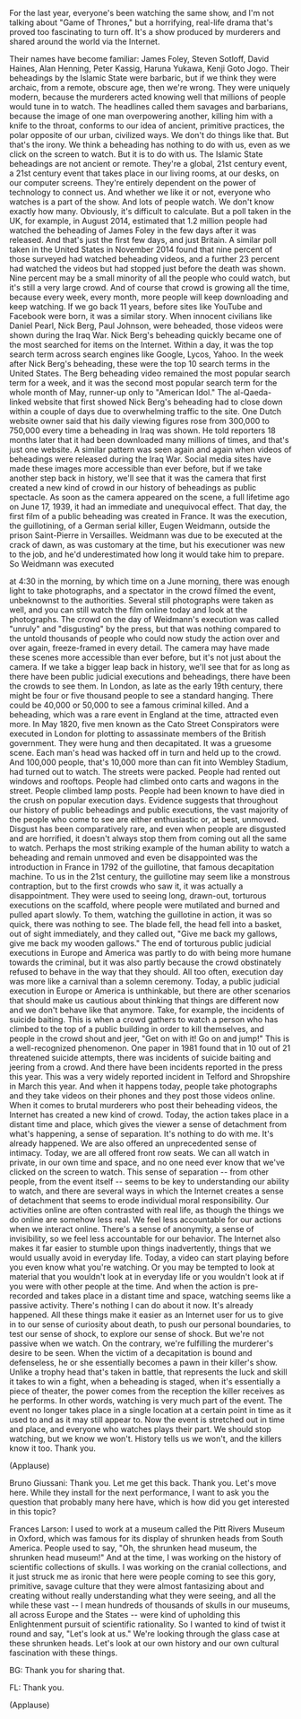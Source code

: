 
For the last year,
everyone&#39;s been watching the same show,
and I&#39;m not talking
about &quot;Game of Thrones,&quot;
but a horrifying, real-life drama
that&#39;s proved too fascinating to turn off.
It&#39;s a show produced by murderers
and shared around the world
via the Internet.

Their names have become familiar:
James Foley, Steven Sotloff,
David Haines, Alan Henning, Peter Kassig,
Haruna Yukawa, Kenji Goto Jogo.
Their beheadings by the Islamic State
were barbaric,
but if we think they were archaic,
from a remote, obscure age,
then we&#39;re wrong.
They were uniquely modern,
because the murderers acted knowing well
that millions of people
would tune in to watch.
The headlines called them
savages and barbarians,
because the image of one man
overpowering another,
killing him with a knife to the throat,
conforms to our idea
of ancient, primitive practices,
the polar opposite
of our urban, civilized ways.
We don&#39;t do things like that.
But that&#39;s the irony.
We think a beheading
has nothing to do with us,
even as we click on the screen to watch.
But it is to do with us.
The Islamic State beheadings
are not ancient or remote.
They&#39;re a global, 21st century event,
a 21st century event that takes place
in our living rooms, at our desks,
on our computer screens.
They&#39;re entirely dependent
on the power of technology to connect us.
And whether we like it or not,
everyone who watches
is a part of the show.
And lots of people watch.
We don&#39;t know exactly how many.
Obviously, it&#39;s difficult to calculate.
But a poll taken in the UK,
for example, in August 2014,
estimated that 1.2 million people
had watched the beheading of James Foley
in the few days after it was released.
And that&#39;s just the first few days,
and just Britain.
A similar poll taken in the United States
in November 2014
found that nine percent of those surveyed
had watched beheading videos,
and a further 23 percent
had watched the videos but had stopped
just before the death was shown.
Nine percent may be a small minority
of all the people who could watch,
but it&#39;s still a very large crowd.
And of course that crowd
is growing all the time,
because every week, every month,
more people will keep downloading
and keep watching.
If we go back 11 years,
before sites like YouTube
and Facebook were born,
it was a similar story.
When innocent civilians like Daniel Pearl,
Nick Berg, Paul Johnson, were beheaded,
those videos were shown
during the Iraq War.
Nick Berg&#39;s beheading
quickly became one of the most
searched for items on the Internet.
Within a day, it was the top search term
across search engines
like Google, Lycos, Yahoo.
In the week after Nick Berg&#39;s beheading,
these were the top 10 search terms
in the United States.
The Berg beheading video remained
the most popular search term for a week,
and it was the second most popular
search term for the whole month of May,
runner-up only to &quot;American Idol.&quot;
The al-Qaeda-linked website
that first showed Nick Berg&#39;s beheading
had to close down within a couple of days
due to overwhelming traffic to the site.
One Dutch website owner said
that his daily viewing figures
rose from 300,000 to 750,000
every time a beheading in Iraq was shown.
He told reporters 18 months later
that it had been downloaded
many millions of times,
and that&#39;s just one website.
A similar pattern was seen again and again
when videos of beheadings
were released during the Iraq War.
Social media sites have made these images
more accessible than ever before,
but if we take
another step back in history,
we&#39;ll see that it was the camera
that first created a new kind of crowd
in our history of beheadings
as public spectacle.
As soon as the camera
appeared on the scene,
a full lifetime ago on June 17, 1939,
it had an immediate
and unequivocal effect.
That day, the first film of a public
beheading was created in France.
It was the execution, the guillotining,
of a German serial killer, Eugen Weidmann,
outside the prison
Saint-Pierre in Versailles.
Weidmann was due to be executed
at the crack of dawn,
as was customary at the time,
but his executioner was new to the job,
and he&#39;d underestimated
how long it would take him to prepare.
So Weidmann was executed

at 4:30 in the morning,
by which time on a June morning,
there was enough light
to take photographs,
and a spectator in the crowd
filmed the event,
unbeknownst to the authorities.
Several still photographs
were taken as well,
and you can still watch
the film online today
and look at the photographs.
The crowd on the day
of Weidmann&#39;s execution
was called &quot;unruly&quot;
and &quot;disgusting&quot; by the press,
but that was nothing compared
to the untold thousands of people
who could now study the action
over and over again,
freeze-framed in every detail.
The camera may have made these scenes
more accessible than ever before,
but it&#39;s not just about the camera.
If we take a bigger leap back in history,
we&#39;ll see that for as long
as there have been
public judicial executions and beheadings,
there have been the crowds to see them.
In London, as late as
the early 19th century,
there might be four or five thousand
people to see a standard hanging.
There could be 40,000 or 50,000
to see a famous criminal killed.
And a beheading, which was
a rare event in England at the time,
attracted even more.
In May 1820,
five men known as
the Cato Street Conspirators
were executed in London for plotting
to assassinate members
of the British government.
They were hung and then decapitated.
It was a gruesome scene.
Each man&#39;s head was hacked off in turn
and held up to the crowd.
And 100,000 people,
that&#39;s 10,000 more than can fit
into Wembley Stadium,
had turned out to watch.
The streets were packed.
People had rented out
windows and rooftops.
People had climbed onto carts
and wagons in the street.
People climbed lamp posts.
People had been known to have died
in the crush on popular execution days.
Evidence suggests
that throughout our history
of public beheadings
and public executions,
the vast majority of the people
who come to see
are either enthusiastic
or, at best, unmoved.
Disgust has been comparatively rare,
and even when people
are disgusted and are horrified,
it doesn&#39;t always stop them
from coming out all the same to watch.
Perhaps the most striking example
of the human ability to watch
a beheading and remain unmoved
and even be disappointed
was the introduction in France
in 1792 of the guillotine,
that famous decapitation machine.
To us in the 21st century,
the guillotine may seem
like a monstrous contraption,
but to the first crowds who saw it,
it was actually a disappointment.
They were used to seeing long, drawn-out,
torturous executions on the scaffold,
where people were mutilated
and burned and pulled apart slowly.
To them, watching
the guillotine in action,
it was so quick, there was nothing to see.
The blade fell, the head fell
into a basket, out of sight immediately,
and they called out,
&quot;Give me back my gallows,
give me back my wooden gallows.&quot;
The end of torturous public
judicial executions in Europe and America
was partly to do with being
more humane towards the criminal,
but it was also partly because the crowd
obstinately refused to behave
in the way that they should.
All too often, execution day
was more like a carnival
than a solemn ceremony.
Today, a public judicial execution
in Europe or America is unthinkable,
but there are other scenarios
that should make us cautious
about thinking
that things are different now
and we don&#39;t behave like that anymore.
Take, for example,
the incidents of suicide baiting.
This is when a crowd gathers
to watch a person who has climbed
to the top of a public building
in order to kill themselves,
and people in the crowd shout and jeer,
&quot;Get on with it! Go on and jump!&quot;
This is a well-recognized phenomenon.
One paper in 1981 found that in 10
out of 21 threatened suicide attempts,
there was incidents of suicide baiting
and jeering from a crowd.
And there have been incidents
reported in the press this year.
This was a very widely reported incident
in Telford and Shropshire
in March this year.
And when it happens today,
people take photographs
and they take videos on their phones
and they post those videos online.
When it comes to brutal murderers
who post their beheading videos,
the Internet has created
a new kind of crowd.
Today, the action takes place
in a distant time and place,
which gives the viewer a sense
of detachment from what&#39;s happening,
a sense of separation.
It&#39;s nothing to do with me.
It&#39;s already happened.
We are also offered
an unprecedented sense of intimacy.
Today, we are all offered front row seats.
We can all watch in private,
in our own time and space,
and no one need ever know
that we&#39;ve clicked on the screen to watch.
This sense of separation --
from other people,
from the event itself --
seems to be key to understanding
our ability to watch,
and there are several ways
in which the Internet
creates a sense of detachment
that seems to erode
individual moral responsibility.
Our activities online
are often contrasted with real life,
as though the things we do online
are somehow less real.
We feel less accountable for our actions
when we interact online.
There&#39;s a sense of anonymity,
a sense of invisibility,
so we feel less accountable
for our behavior.
The Internet also makes it far easier
to stumble upon things inadvertently,
things that we would usually avoid
in everyday life.
Today, a video can start playing
before you even know what you&#39;re watching.
Or you may be tempted to look at material
that you wouldn&#39;t look at in everyday life
or you wouldn&#39;t look at if you
were with other people at the time.
And when the action is pre-recorded
and takes place
in a distant time and space,
watching seems like a passive activity.
There&#39;s nothing I can do about it now.
It&#39;s already happened.
All these things make it easier
as an Internet user
for us to give in to our sense
of curiosity about death,
to push our personal boundaries,
to test our sense of shock,
to explore our sense of shock.
But we&#39;re not passive when we watch.
On the contrary, we&#39;re fulfilling
the murderer&#39;s desire to be seen.
When the victim of a decapitation
is bound and defenseless,
he or she essentially becomes
a pawn in their killer&#39;s show.
Unlike a trophy head
that&#39;s taken in battle,
that represents the luck and skill
it takes to win a fight,
when a beheading is staged,
when it&#39;s essentially a piece of theater,
the power comes from the reception
the killer receives as he performs.
In other words, watching
is very much part of the event.
The event no longer takes place
in a single location
at a certain point in time as it used to
and as it may still appear to.
Now the event is stretched out
in time and place,
and everyone who watches plays their part.
We should stop watching,
but we know we won&#39;t.
History tells us we won&#39;t,
and the killers know it too.
Thank you.

(Applause)


Bruno Giussani: Thank you.
Let me get this back. Thank you.
Let&#39;s move here. While they install
for the next performance,
I want to ask you the question
that probably many here have,
which is how did you
get interested in this topic?

Frances Larson: I used to work at a museum
called the Pitt Rivers Museum in Oxford,
which was famous for its display
of shrunken heads from South America.
People used to say, &quot;Oh, the shrunken head
museum, the shrunken head museum!&quot;
And at the time,
I was working on the history
of scientific collections of skulls.
I was working on the cranial collections,
and it just struck me as ironic
that here were people coming to see
this gory, primitive, savage culture
that they were almost
fantasizing about and creating
without really understanding
what they were seeing,
and all the while these vast --
I mean hundreds of thousands
of skulls in our museums,
all across Europe and the States --
were kind of upholding this Enlightenment
pursuit of scientific rationality.
So I wanted to kind of twist it round
and say, &quot;Let&#39;s look at us.&quot;
We&#39;re looking through the glass case
at these shrunken heads.
Let&#39;s look at our own history and our own
cultural fascination with these things.

BG: Thank you for sharing that.

FL: Thank you.

(Applause)

